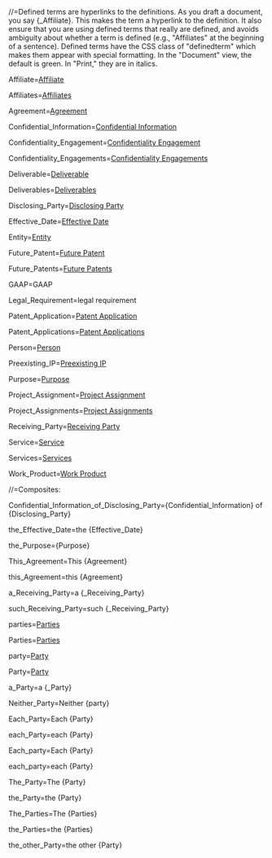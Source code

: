 //=Defined terms are hyperlinks to the definitions.  As you draft a document, you say {_Affiliate}.  This makes the term a hyperlink to the definition.  It also ensure that you are using defined terms that really are defined, and avoids ambiguity about whether a term is defined (e.g., "Affiliates" at the beginning of a sentence).  Defined terms have the CSS class of "definedterm" which makes them appear with special formatting.  In the "Document" view, the default is green.  In "Print," they are in italics.

Affiliate=<a href="#Def.Affiliate.Sec" class="definedterm">Affiliate</a>

Affiliates=<a href="#Def.Affiliate.Sec" class="definedterm">Affiliates</a>

Agreement=<a href="#Def.Agreement.Sec" class="definedterm">Agreement</a>

Confidential_Information=<a href="#Def.Confidential_Information.Sec" class="definedterm">Confidential Information</a>

Confidentiality_Engagement=<a href="#Def.Confidentiality_Engagement.Sec" span class="definedterm">Confidentiality Engagement</a>

Confidentiality_Engagements=<a href="#Def.Confidentiality_Engagement.Sec" span class="definedterm">Confidentiality Engagements</a>

Deliverable=<a href="#Def.Deliverable.Sec" class="definedterm">Deliverable</a>

Deliverables=<a href="#Def.Deliverable.Sec" class="definedterm">Deliverables</a>

Disclosing_Party=<a href="#Def.Disclosing_Party.Sec" class="definedterm">Disclosing Party</a>

Effective_Date=<a href="#Def.Effective_Date.Sec" class="definedterm">Effective Date</a>

Entity=<a href="#Def.Entity.Sec" class="definedterm">Entity</a>

Future_Patent=<a href="#Def.Future_Patent.Sec" class="definedterm">Future Patent</a>

Future_Patents=<a href="#Def.Future_Patent.Sec" class="definedterm">Future Patents</a>

GAAP=GAAP

Legal_Requirement=legal requirement

Patent_Application=<a href="#Def.Patent_Application.Sec" class="definedterm">Patent Application</a>

Patent_Applications=<a href="#Def.Patent_Application.Sec" class="definedterm">Patent Applications</a>

Person=<a href="#Def.Person.Sec" class="definedterm">Person</a>

Preexisting_IP=<a href="#Def.Preexisting_IP.Sec" class="definedterm">Preexisting IP</a>

Purpose=<a href="#Why.sec" class="definedterm">Purpose</a>

Project_Assignment=<a href="#Def.Project_Assignment.Sec" class="definedterm">Project Assignment</a>

Project_Assignments=<a href="#Def.Project_Assignment.Sec" class="definedterm">Project Assignments</a>

Receiving_Party=<a href="#Def.Receiving_Party.Sec" class="definedterm">Receiving Party</a>

Service=<a href="#Def.Service.Sec" class="definedterm">Service</a>

Services=<a href="#Def.Service.Sec" class="definedterm">Services</a>

Work_Product=<a href="#Def.Work_Product.Sec" class="definedterm">Work Product</a>

//=Composites:

Confidential_Information_of_Disclosing_Party={Confidential_Information} of {Disclosing_Party}

the_Effective_Date=the {Effective_Date}

the_Purpose={Purpose}

This_Agreement=This {Agreement}

this_Agreement=this {Agreement}

a_Receiving_Party=a {_Receiving_Party}

such_Receiving_Party=such {_Receiving_Party}

parties=<a href="#Def.Party.Sec" class="definedterm">Parties</a>

Parties=<a href="#Def.Party.Sec" class="definedterm">Parties</a>

party=<a href="#Def.Party.Sec"  class="definedterm">Party</a>

Party=<a href="#Def.Party.Sec" class="definedterm">Party</a>
  
a_Party=a {_Party}

Neither_Party=Neither {party}

Each_Party=Each {Party}

each_Party=each {Party}

Each_party=Each {Party}

each_party=each {Party}

The_Party=The {Party}

the_Party=the {Party}

The_Parties=The {Parties}

the_Parties=the {Parties}

the_other_Party=the other {Party}